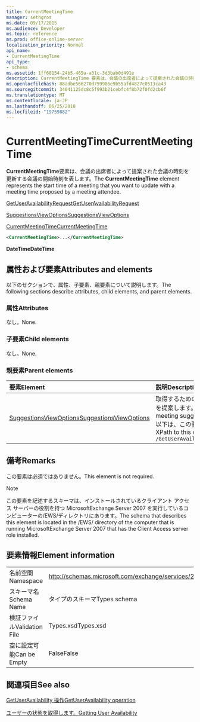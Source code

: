 ```yaml
---
title: CurrentMeetingTime
manager: sethgros
ms.date: 09/17/2015
ms.audience: Developer
ms.topic: reference
ms.prod: office-online-server
localization_priority: Normal
api_name:
- CurrentMeetingTime
api_type:
- schema
ms.assetid: 1ff68154-24b5-465a-a31c-3d3bab0d491e
description: CurrentMeetingTime 要素は、会議の出席者によって提案された会議の時刻を更新する会議の開始時刻を表します。
ms.openlocfilehash: 88adbe566270d759986e9b55afd4827c0513ca43
ms.sourcegitcommit: 34041125dc8c5f993b21cebfc4f8b72f0fd2cb6f
ms.translationtype: MT
ms.contentlocale: ja-JP
ms.lasthandoff: 06/25/2018
ms.locfileid: "19759882"
---
```

# <a name="currentmeetingtime"></a><span data-ttu-id="37e21-103">CurrentMeetingTime</span><span class="sxs-lookup"><span data-stu-id="37e21-103">CurrentMeetingTime</span></span>

<span data-ttu-id="37e21-104">**CurrentMeetingTime**要素は、会議の出席者によって提案された会議の時刻を更新する会議の開始時刻を表します。</span><span class="sxs-lookup"><span data-stu-id="37e21-104">The **CurrentMeetingTime** element represents the start time of a meeting that you want to update with a meeting time proposed by a meeting attendee.</span></span> 
  
[<span data-ttu-id="37e21-105">GetUserAvailabilityRequest</span><span class="sxs-lookup"><span data-stu-id="37e21-105">GetUserAvailabilityRequest</span></span>](getuseravailabilityrequest.md)
  
[<span data-ttu-id="37e21-106">SuggestionsViewOptions</span><span class="sxs-lookup"><span data-stu-id="37e21-106">SuggestionsViewOptions</span></span>](suggestionsviewoptions.md)
  
[<span data-ttu-id="37e21-107">CurrentMeetingTime</span><span class="sxs-lookup"><span data-stu-id="37e21-107">CurrentMeetingTime</span></span>](currentmeetingtime.md)
  
```xml
<CurrentMeetingTime>...</CurrentMeetingTime>
```

 <span data-ttu-id="37e21-108">**DateTime**</span><span class="sxs-lookup"><span data-stu-id="37e21-108">**DateTime**</span></span>
## <a name="attributes-and-elements"></a><span data-ttu-id="37e21-109">属性および要素</span><span class="sxs-lookup"><span data-stu-id="37e21-109">Attributes and elements</span></span>

<span data-ttu-id="37e21-110">以下のセクションで、属性、子要素、親要素について説明します。</span><span class="sxs-lookup"><span data-stu-id="37e21-110">The following sections describe attributes, child elements, and parent elements.</span></span>
  
### <a name="attributes"></a><span data-ttu-id="37e21-111">属性</span><span class="sxs-lookup"><span data-stu-id="37e21-111">Attributes</span></span>

<span data-ttu-id="37e21-112">なし。</span><span class="sxs-lookup"><span data-stu-id="37e21-112">None.</span></span>
  
### <a name="child-elements"></a><span data-ttu-id="37e21-113">子要素</span><span class="sxs-lookup"><span data-stu-id="37e21-113">Child elements</span></span>

<span data-ttu-id="37e21-114">なし。</span><span class="sxs-lookup"><span data-stu-id="37e21-114">None.</span></span>
  
### <a name="parent-elements"></a><span data-ttu-id="37e21-115">親要素</span><span class="sxs-lookup"><span data-stu-id="37e21-115">Parent elements</span></span>

|<span data-ttu-id="37e21-116">**要素**</span><span class="sxs-lookup"><span data-stu-id="37e21-116">**Element**</span></span>|<span data-ttu-id="37e21-117">**説明**</span><span class="sxs-lookup"><span data-stu-id="37e21-117">**Description**</span></span>|
|:-----|:-----|
|[<span data-ttu-id="37e21-118">SuggestionsViewOptions</span><span class="sxs-lookup"><span data-stu-id="37e21-118">SuggestionsViewOptions</span></span>](suggestionsviewoptions.md) <br/> |<span data-ttu-id="37e21-119">取得するためのオプションが含まれています会議の情報を提案します。</span><span class="sxs-lookup"><span data-stu-id="37e21-119">Contains the options for obtaining meeting suggestion information.</span></span>  <br/> <span data-ttu-id="37e21-120">以下は、この要素の XPath です。</span><span class="sxs-lookup"><span data-stu-id="37e21-120">The following is the XPath to this element:</span></span>  <br/>  `/GetUserAvailabilityRequest/SuggestionViewOptions` <br/> |
   
## <a name="remarks"></a><span data-ttu-id="37e21-121">備考</span><span class="sxs-lookup"><span data-stu-id="37e21-121">Remarks</span></span>

<span data-ttu-id="37e21-122">この要素は必須ではありません。</span><span class="sxs-lookup"><span data-stu-id="37e21-122">This element is not required.</span></span>
  
> [!NOTE]
> <span data-ttu-id="37e21-123">この要素を記述するスキーマは、インストールされているクライアント アクセス サーバーの役割を持つ MicrosoftExchange Server 2007 を実行しているコンピューターの/EWS/ディレクトリにあります。</span><span class="sxs-lookup"><span data-stu-id="37e21-123">The schema that describes this element is located in the /EWS/ directory of the computer that is running MicrosoftExchange Server 2007 that has the Client Access server role installed.</span></span> 
  
## <a name="element-information"></a><span data-ttu-id="37e21-124">要素情報</span><span class="sxs-lookup"><span data-stu-id="37e21-124">Element information</span></span>

|||
|:-----|:-----|
|<span data-ttu-id="37e21-125">名前空間</span><span class="sxs-lookup"><span data-stu-id="37e21-125">Namespace</span></span>  <br/> |http://schemas.microsoft.com/exchange/services/2006/types  <br/> |
|<span data-ttu-id="37e21-126">スキーマ名</span><span class="sxs-lookup"><span data-stu-id="37e21-126">Schema Name</span></span>  <br/> |<span data-ttu-id="37e21-127">タイプのスキーマ</span><span class="sxs-lookup"><span data-stu-id="37e21-127">Types schema</span></span>  <br/> |
|<span data-ttu-id="37e21-128">検証ファイル</span><span class="sxs-lookup"><span data-stu-id="37e21-128">Validation File</span></span>  <br/> |<span data-ttu-id="37e21-129">Types.xsd</span><span class="sxs-lookup"><span data-stu-id="37e21-129">Types.xsd</span></span>  <br/> |
|<span data-ttu-id="37e21-130">空に設定可能</span><span class="sxs-lookup"><span data-stu-id="37e21-130">Can be Empty</span></span>  <br/> |<span data-ttu-id="37e21-131">False</span><span class="sxs-lookup"><span data-stu-id="37e21-131">False</span></span>  <br/> |
   
## <a name="see-also"></a><span data-ttu-id="37e21-132">関連項目</span><span class="sxs-lookup"><span data-stu-id="37e21-132">See also</span></span>



[<span data-ttu-id="37e21-133">GetUserAvailability 操作</span><span class="sxs-lookup"><span data-stu-id="37e21-133">GetUserAvailability operation</span></span>](getuseravailability-operation.md)


[<span data-ttu-id="37e21-134">ユーザーの状態を取得します。</span><span class="sxs-lookup"><span data-stu-id="37e21-134">Getting User Availability</span></span>](http://msdn.microsoft.com/library/d4133fcb-9b0f-4e6b-aadf-a389da83516a%28Office.15%29.aspx)

